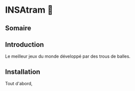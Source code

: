 # INSAtram 🚃

## Somaire

## Introduction

Le meilleur jeux du monde développé par des trous de balles.

## Installation

Tout d'abord,


